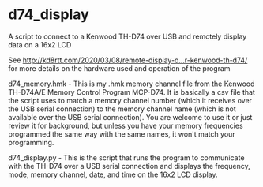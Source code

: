 # d74_display
A script to connect to a Kenwood TH-D74 over USB and remotely display data on a 16x2 LCD

See http://kd8rtt.com/2020/03/08/remote-display-o…r-kenwood-th-d74/ for more details on the hardware used and operation of the program


d74_memory.hmk - This is my .hmk memory channel file from the Kenwood TH-D74A/E Memory Control Program MCP-D74. It is basically a csv file that the script uses to match a memory channel number (which it receives over the USB serial connection) to the memory channel name (which is not available over the USB serial connection). You are welcome to use it or just review it for background, but unless you have your memory frequencies programmed the same way with the same names, it won't match your programming.

d74_display.py - This is the script that runs the program to communicate with the TH-D74 over a USB serial connection and displays the frequency, mode, memory channel, date, and time on the 16x2 LCD display.
